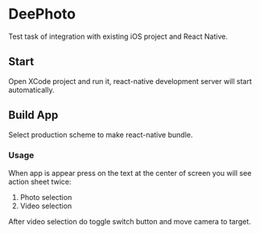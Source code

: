 # DeePhoto
Test task of integration with existing iOS project and React Native.

## Start
Open XCode project and run it, react-native development server will start automatically.

## Build App
Select production scheme to make react-native bundle.

### Usage
When app is appear press on the text at the center of screen you will see action sheet twice:

1. Photo selection
2. Video selection

After video selection do toggle switch button and move camera to target.